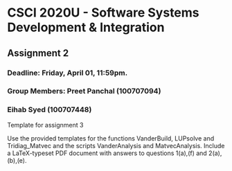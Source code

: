 # CSCI 2020U - Software Systems Development & Integration

## Assignment 2
### Deadline: Friday, April 01, 11:59pm. 
### Group Members: Preet Panchal (100707094) 
###                Eihab Syed (100707448)

Template for assignment 3

Use the provided templates for the functions VanderBuild, LUPsolve and Tridiag\_Matvec 
and the scripts VanderAnalysis and MatvecAnalysis.
Include a LaTeX-typeset PDF document with answers to questions 1(a),(f) and 2(a),(b),(e).
